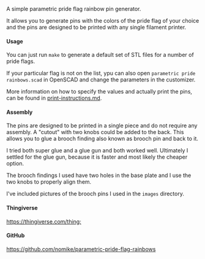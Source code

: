 A simple parametric pride flag rainbow pin generator.

It allows you to generate pins with the colors of the pride flag of your choice and the pins are 
designed to be printed with any single filament printer.

#### Usage

You can just run `make` to generate a default set of STL files for a number of pride flags.

If your particular flag is not on the list, ypu can also open `parametric pride rainbows.scad` in OpenSCAD and change the parameters in the customizer.

More information on how to specify the values and actually print the pins, can be found in [print-instructions.md](print-instructions.md).

#### Assembly

The pins are designed to be printed in a single piece and do not require any assembly. A "cutout"
with two knobs could be added to the back. This allows you to glue a brooch finding also known as
brooch pin and back to it.

I tried both super glue and a glue gun and both worked well. Ultimately I settled for the glue gun,
because it is faster and most likely the cheaper option.

The brooch findings I used have two holes in the base plate and I use the two knobs to properly
align them.

I've included pictures of the brooch pins I used in the `images` directory.

#### Thingiverse

<https://thingiverse.com/thing:>

#### GitHub

<https://github.com/nomike/parametric-pride-flag-rainbows>
